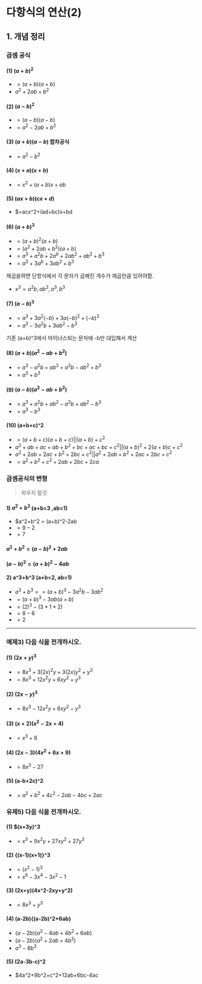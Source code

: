 # 다항식의 연산(2)
## 1. 개념 정리
### 곱셈 공식
#### (1) $(a+b)^2$
- $=(a+b)(a+b)$
- $a^2+2ab+b^2$

#### (2) $(a-b)^2$
- $=(a-b)(a-b)$
- $=a^2-2ab+b^2$

#### (3) $(a+b)(a-b)$ 합차공식
- $=a^2-b^2$

#### (4) $(x+a)(x+b)$
- $=x^2+(a+b)x+ab$

#### (5) $(ax+b)(cx+d)$
- $=acx^2+(ad+bc)x+bd

#### (6) $(a+b)^3$
- $=(a+b)^2(a+b)$
- $=(a^2+2ab+b^2)(a+b)$
- $=a^3+a^2b+2a^b+2ab^2+ab^2+b^3$
- $=a^3+3a^b+3ab^2+b^3$

제곱을하면 단항식에서 각 문자가 곱해진 개수가 제곱만큼 있어야함.
- $x^3 = a^2b, ab^2, a^3, b^3$

#### (7) $(a-b)^3$
- $=a^3+3a^2(-b)+3a(-b)^2+(-b)^3$
- $=a^3-3a^2b+3ab^2-b^3$

기존 (a+b)^3에서 마이너스되는 문자에 -b만 대입해서 계산

#### (8) $(a+b)(a^2-ab+b^2)$
- $=a^3-a^2b+ab^2+a^2b-ab^2+b^3$
- $=a^3+b^3$

#### (9) $(a-b)(a^2-ab+b^2)$
- $=a^3+a^2b+ab^2-a^2b+ab^2-b^3$
- $=a^3-b^3$

#### (10) (a+b+c)^2
- $=(a+b+c)(a+b+c) || {(a+b)+c}^2$
- $a^2+ab+ac+ab+b^2+bc+ac+bc+c^2||(a+b)^2+2(a+b)c+c^2$
- $a^2+2ab+2ac+b^2+2bc+c^2||a^2+2ab+b^2+2ac+2bc+c^2$
- $=a^2+b^2+c^2+2ab+2bc+2ca$

### 곱셈공식의 변형
> 외우지 말것

#### 1) $a^2+b^2$ (a+b=3 ,ab=1)
- $a^2+b^2 = (a+b)^2-2ab
- $=9-2$
- $=7$

#### $a^2+b^2 = (a-b)^2+2ab$
#### $(a-b)^2 = (a+b)^2-4ab$

#### 2) a^3+b^3 (a+b=2, ab=1)
- $a^3+b^3 = =(a+b)^3-3a^2b-3ab^2$
- $=(a+b)^3-3ab(a+b)$
- $=(2)^3-(3*1*2)$
- $=8-6$
- $=2$
---
### 예제3) 다음 식을 전개하시오.
#### (1) $(2x+y)^3$
- $=8x^3+3(2x)^2y+3(2x)y^2+y^3$
- $=8x^3+12x^2y+6xy^2+y^3$

#### (2) $(2x-y)^3$
- $=8x^3-12x^2y+6xy^2-y^3$

#### (3) $(x+2)(x^2-2x+4)$
- $=x^3+8$

#### (4) $(2x-3)(4x^2+6x+9)$
- $=8x^3-27$

#### (5) (a-b+2c)^2
- $=a^2+b^2+4c^2-2ab-4bc+2ac$

### 유제5) 다음 식을 전개하시오.
#### (1) $(x+3y)^3
- $=x^3+9x^2y+27xy^2+27y^3$
#### (2) {(x-1)(x+1)}^3
- $=(x^2-1)^3$
- $=x^6-3x^4-3x^2-1$
#### (3) (2x+y)(4x^2-2xy+y^2)
- $=8x^3+y^3$
#### (4) (a-2b){(a-2b)^2+6ab}
- $(a-2b)(a^2-4ab+4b^2+6ab)$
- $(a-2b)(a^2+2ab+4b^2)$
- $a^3-8b^3$
#### (5) (2a-3b-c)^2
- $4a^2+9b^2+c^2+12ab+6bc-4ac